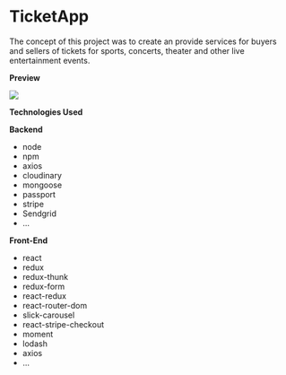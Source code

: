 # TicketApp

The concept of this project was to create an provide services for buyers and sellers of tickets for sports, concerts, theater and other live entertainment events.

**Preview**

![](ticketapp.gif)

**Technologies Used**

**Backend**

- node
- npm
- axios
- cloudinary
- mongoose
- passport
- stripe
- Sendgrid
- ...

**Front-End**

- react
- redux
- redux-thunk
- redux-form
- react-redux
- react-router-dom
- slick-carousel
- react-stripe-checkout
- moment
- lodash
- axios
- ...
